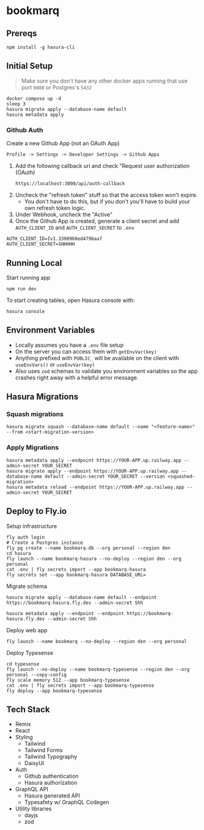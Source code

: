 # bookmarq

## Prereqs

```
npm install -g hasura-cli
```

## Initial Setup

> Make sure you don't have any other docker apps running that use port `8080` or Postgres's `5432`

```
docker compose up -d
sleep 3
hasura migrate apply --database-name default
hasura metadata apply
```

### Github Auth

Create a new Github App (not an OAuth App)

```
Profile -> Settings -> Developer Settings -> Github Apps
```

1. Add the following callback uri and check "Request user authorization (OAuth)
   ```
   https://localhost:3000/api/auth-callback
   ```
2. Uncheck the "refresh token" stuff so that the access token won't expire.
   - You don't have to do this, but if you don't you'll have to build your own refresh token logic.
3. Under Webhook, uncheck the "Active"
4. Once the Github App is created, generate a client secret and add `AUTH_CLIENT_ID` and `AUTH_CLIENT_SECRET` to `.env`

```
AUTH_CLIENT_ID=Iv1.3398960ed4796aa7
AUTH_CLIENT_SECRET=SHHHHH
```

## Running Local

Start running app

```
npm run dev
```

To start creating tables, open Hasura console with:

```
hasura console
```

## Environment Variables

- Locally assumes you have a `.env` file setup
- On the server you can access them with `getEnvVar(key)`
- Anything prefixed with `PUBLIC_` will be available on the client with `useEnvVars()` or `useEnvVar(key)`
- Also uses `zod` schemas to validate you environment variables so the app crashes right away with a helpful error message.

## Hasura Migrations

### Squash migrations

```
hasura migrate squash --database-name default --name "<feature-name>" --from <start-migration-version>
```

### Apply Migrations

```
hasura metadata apply --endpoint https://YOUR-APP.up.railway.app --admin-secret YOUR_SECRET
hasura migrate apply --endpoint https://YOUR-APP.up.railway.app --database-name default --admin-secret YOUR_SECRET --version <squashed-migration>
hasura metadata reload --endpoint https://YOUR-APP.up.railway.app --admin-secret YOUR_SECRET
```

## Deploy to Fly.io

Setup infrastructure

```
fly auth login
# Create a Postgres instance
fly pg create --name bookmarq-db --org personal --region den
cd hasura
fly launch --name bookmarq-hasura --no-deploy --region den --org personal
cat .env | fly secrets import --app bookmarq-hasura
fly secrets set --app bookmarq-hasura DATABASE_URL=
```

Migrate schema

```
hasura migrate apply --database-name default --endpoint https://bookmarq-hasura.fly.dev --admin-secret Shh

hasura metadata apply --endpoint --endpoint https://bookmarq-hasura.fly.dev --admin-secret Shh
```

Deploy web app

```
fly launch --name bookmarq --no-deploy --region den --org personal
```

Deploy Typesense

```
cd typesense
fly launch --no-deploy --name bookmarq-typesense --region den --org personal --copy-config
fly scale memory 512 --app bookmarq-typesense
cat .env | fly secrets import --app bookmarq-typesense
fly deploy --app bookmarq-typesense
```

## Tech Stack

- Remix
- React
- Styling
  - Tailwind
  - Tailwind Forms
  - Tailwind Typography
  - DaisyUI
- Auth
  - Github authentication
  - Hasura authorization
- GraphQL API
  - Hasura generated API
  - Typesafety w/ GraphQL Codegen
- Utility libraries
  - dayjs
  - zod
